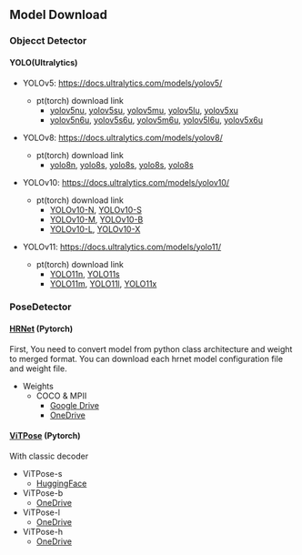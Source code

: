 ## Model Download


### Objecct Detector 
####  YOLO(Ultralytics)
- YOLOv5: https://docs.ultralytics.com/models/yolov5/
  - pt(torch) download link
    - [yolov5nu](https://github.com/ultralytics/assets/releases/download/v8.2.0/yolov5nu.pt), [yolov5su](https://github.com/ultralytics/assets/releases/download/v8.2.0/yolov5su.pt), [yolov5mu](https://github.com/ultralytics/assets/releases/download/v8.2.0/yolov5mu.pt), [yolov5lu](https://github.com/ultralytics/assets/releases/download/v8.2.0/yolov5lu.pt), [yolov5xu](https://github.com/ultralytics/assets/releases/download/v8.2.0/yolov5xu.pt)
    - [yolov5n6u](https://github.com/ultralytics/assets/releases/download/v8.2.0/yolov5n6u.pt), [yolov5s6u](https://github.com/ultralytics/assets/releases/download/v8.2.0/yolov5s6u.pt), [yolov5m6u](https://github.com/ultralytics/assets/releases/download/v8.2.0/yolov5m6u.pt), [yolov5l6u](https://github.com/ultralytics/assets/releases/download/v8.2.0/yolov5l6u.pt), [yolov5x6u](https://github.com/ultralytics/assets/releases/download/v8.2.0/yolov5x6u.pt)

- YOLOv8: https://docs.ultralytics.com/models/yolov8/
  - pt(torch) download link
    - [yolo8n](https://github.com/ultralytics/assets/releases/download/v8.2.0/yolov8n.pt), [yolo8s](https://github.com/ultralytics/assets/releases/download/v8.2.0/yolov8s.pt), [yolo8s](https://github.com/ultralytics/assets/releases/download/v8.2.0/yolov8m.pt), [yolo8s](https://github.com/ultralytics/assets/releases/download/v8.2.0/yolov8l.pt), [yolo8s](https://github.com/ultralytics/assets/releases/download/v8.2.0/yolov8x.pt)

- YOLOv10: https://docs.ultralytics.com/models/yolov10/
  - pt(torch) download link
    - [YOLOv10-N](https://github.com/ultralytics/assets/releases/download/v8.2.0/yolov10n.pt), [YOLOv10-S](https://github.com/ultralytics/assets/releases/download/v8.2.0/yolov10s.pt)
    - [YOLOv10-M](https://github.com/ultralytics/assets/releases/download/v8.2.0/yolov10m.pt), [YOLOv10-B](https://github.com/ultralytics/assets/releases/download/v8.2.0/yolov10b.pt)
    - [YOLOv10-L](https://github.com/ultralytics/assets/releases/download/v8.2.0/yolov10l.pt), [YOLOv10-X](https://github.com/ultralytics/assets/releases/download/v8.2.0/yolov10x.pt)

- YOLOv11: https://docs.ultralytics.com/models/yolo11/
  - pt(torch) download link
    - [YOLO11n](https://github.com/ultralytics/assets/releases/download/v8.3.0/yolo11n.pt), [YOLO11s](https://github.com/ultralytics/assets/releases/download/v8.3.0/yolo11s.pt)
    - [YOLO11m](https://github.com/ultralytics/assets/releases/download/v8.3.0/yolo11m.pt), [YOLO11l](https://github.com/ultralytics/assets/releases/download/v8.3.0/yolo11l.pt), [YOLO11x](https://github.com/ultralytics/assets/releases/download/v8.3.0/yolo11x.pt)


### PoseDetector
#### [HRNet](https://github.com/HRNet/deep-high-resolution-net.pytorch) (Pytorch)  
First, You need to convert model from python class architecture and weight to merged format.
You can download each hrnet model configuration file and weight file.
- Weights
  - COCO & MPII
    - [Google Drive](https://drive.google.com/drive/folders/14p2l1u19bLOm5p6esKyolYJyfE1_inLv)
    - [OneDrive](https://onedrive.live.com/?authkey=%21AEwfaSueYurmSRA&id=56B9F9C97F261712%2111775&cid=56B9F9C97F261712)

#### [ViTPose](https://github.com/ViTAE-Transformer/ViTPose/tree/main/configs/body/2d_kpt_sview_rgb_img/topdown_heatmap/coco?tab=readme-ov-file#results-from-this-repo-on-ms-coco-val-set-single-task-training) (Pytorch)
With classic decoder
- ViTPose-s
  - [HuggingFace](https://huggingface.co/JunkyByte/easy_ViTPose/blob/main/torch/coco/vitpose-s-coco.pth)
- ViTPose-b
  - [OneDrive](https://onedrive.live.com/?authkey=%21ACOnX82tXdVFKYo&id=E534267B85818129%21163&cid=E534267B85818129&parId=root&parQt=sharedby&o=OneUp)
- ViTPose-l
  - [OneDrive](https://onedrive.live.com/?authkey=%21AH2T%2DS6S0%2D2I%5FgU&id=E534267B85818129%21167&cid=E534267B85818129&parId=root&parQt=sharedby&o=OneUp)
- ViTPose-h
  - [OneDrive](https://onedrive.live.com/?authkey=%21AEswj6SSa818X%2DE&id=E534267B85818129%21168&cid=E534267B85818129&parId=root&parQt=sharedby&o=OneUp)